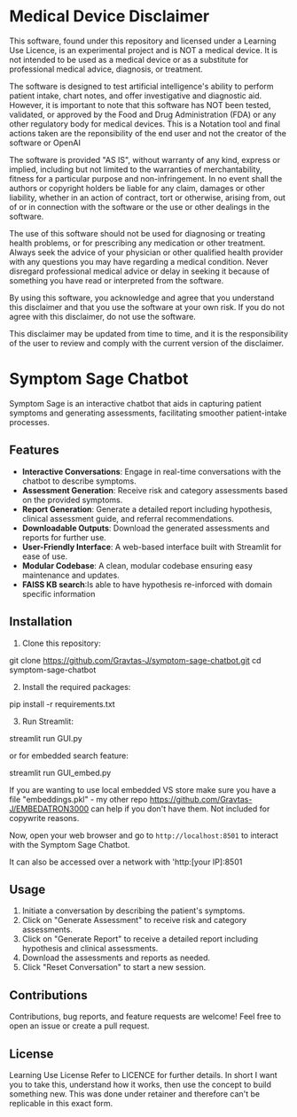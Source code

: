 # Medical Device Disclaimer

This software, found under this repository and licensed under a Learning Use Licence, is an experimental project and is NOT a medical device. It is not intended to be used as a medical device or as a substitute for professional medical advice, diagnosis, or treatment.

The software is designed to test artificial intelligence's ability to perform patient intake, chart notes, and offer investigative and diagnostic aid. However, it is important to note that this software has NOT been tested, validated, or approved by the Food and Drug Administration (FDA) or any other regulatory body for medical devices. This is a Notation tool and final actions taken are the reponsibility of the end user and not the creator of the software or OpenAI

The software is provided "AS IS", without warranty of any kind, express or implied, including but not limited to the warranties of merchantability, fitness for a particular purpose and non-infringement. In no event shall the authors or copyright holders be liable for any claim, damages or other liability, whether in an action of contract, tort or otherwise, arising from, out of or in connection with the software or the use or other dealings in the software.

The use of this software should not be used for diagnosing or treating health problems, or for prescribing any medication or other treatment. Always seek the advice of your physician or other qualified health provider with any questions you may have regarding a medical condition. Never disregard professional medical advice or delay in seeking it because of something you have read or interpreted from the software.

By using this software, you acknowledge and agree that you understand this disclaimer and that you use the software at your own risk. If you do not agree with this disclaimer, do not use the software. 

This disclaimer may be updated from time to time, and it is the responsibility of the user to review and comply with the current version of the disclaimer.

# Symptom Sage Chatbot

Symptom Sage is an interactive chatbot that aids in capturing patient symptoms and generating assessments, facilitating smoother patient-intake processes.

## Features

- **Interactive Conversations**: Engage in real-time conversations with the chatbot to describe symptoms.
- **Assessment Generation**: Receive risk and category assessments based on the provided symptoms.
- **Report Generation**: Generate a detailed report including hypothesis, clinical assessment guide, and referral recommendations.
- **Downloadable Outputs**: Download the generated assessments and reports for further use.
- **User-Friendly Interface**: A web-based interface built with Streamlit for ease of use.
- **Modular Codebase**: A clean, modular codebase ensuring easy maintenance and updates.
- **FAISS KB search**:Is able to have hypothesis re-inforced with domain specific information
## Installation

1. Clone this repository:

git clone https://github.com/Gravtas-J/symptom-sage-chatbot.git
cd symptom-sage-chatbot


2. Install the required packages:

pip install -r requirements.txt


3. Run Streamlit:

streamlit run GUI.py

or for embedded search feature:

streamlit run GUI_embed.py

If you are wanting to use local embedded VS store make sure you have a file "embeddings.pkl" - my other repo https://github.com/Gravtas-J/EMBEDATRON3000 can help if you don't have them. Not included for copywrite reasons. 


Now, open your web browser and go to `http://localhost:8501` to interact with the Symptom Sage Chatbot.

It can also be accessed over a network with 'http:[your IP]:8501

## Usage

1. Initiate a conversation by describing the patient's symptoms.
2. Click on "Generate Assessment" to receive risk and category assessments.
3. Click on "Generate Report" to receive a detailed report including hypothesis and clinical assessments.
4. Download the assessments and reports as needed.
5. Click "Reset Conversation" to start a new session.

## Contributions

Contributions, bug reports, and feature requests are welcome! Feel free to open an issue or create a pull request.

## License

Learning Use License Refer to LICENCE for further details. In short I want you to take this, understand how it works, then use the concept to build something new. This was done under retainer and therefore can't be replicable in this exact form.
